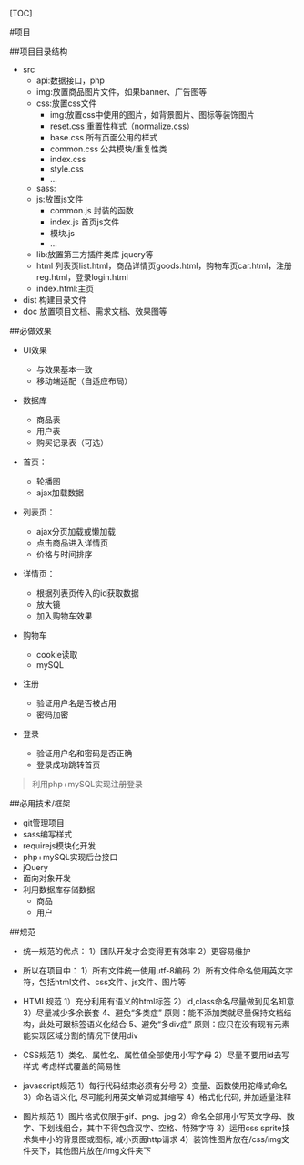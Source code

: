 [TOC]

#项目

##项目目录结构
* src
    - api:数据接口，php
    - img:放置商品图片文件，如果banner、广告图等
    - css:放置css文件
        - img:放置css中使用的图片，如背景图片、图标等装饰图片
        - reset.css   重置性样式（normalize.css）
        - base.css    所有页面公用的样式
        - common.css  公共模块/重复性类
        - index.css
        - style.css
        - ...
    - sass:
    - js:放置js文件
        + common.js   封装的函数
        + index.js    首页js文件
        + 模块.js       
        + ...
    - lib:放置第三方插件类库
        jquery等
    - html
        列表页list.html，商品详情页goods.html，购物车页car.html，注册reg.html，登录login.html
    - index.html:主页
* dist 
构建目录文件
* doc
放置项目文档、需求文档、效果图等


##必做效果
* UI效果
    * 与效果基本一致
    * 移动端适配（自适应布局）
* 数据库
    * 商品表
    * 用户表
    * 购买记录表（可选）

* 首页：
    - 轮播图
    - ajax加载数据

* 列表页：
    - ajax分页加载或懒加载
    - 点击商品进入详情页
    - 价格与时间排序

* 详情页：
    - 根据列表页传入的id获取数据
    - 放大镜
    - 加入购物车效果

* 购物车
    - cookie读取
    - mySQL

* 注册
    - 验证用户名是否被占用
    - 密码加密
* 登录
    - 验证用户名和密码是否正确
    - 登录成功跳转首页
>利用php+mySQL实现注册登录



##必用技术/框架
* git管理项目
* sass编写样式
* requirejs模块化开发
* php+mySQL实现后台接口
* jQuery
* 面向对象开发
* 利用数据库存储数据
    - 商品
    - 用户


##规范
* 统一规范的优点：
    1）团队开发才会变得更有效率
    2）更容易维护

* 所以在项目中：
    1）所有文件统一使用utf-8编码
    2）所有文件命名使用英文字符，包括html文件、css文件、js文件、图片等


* HTML规范
    1）充分利用有语义的html标签
    2）id,class命名尽量做到见名知意
    3）尽量减少多余嵌套
    4、避免“多类症”
        原则：能不添加类就尽量保持文档结构，此处可跟标签语义化结合
    5、避免“多div症”
        原则：应只在没有现有元素能实现区域分割的情况下使用div

* CSS规范
    1）类名、属性名、属性值全部使用小写字母
    2）尽量不要用id去写样式
        考虑样式覆盖的简易性

* javascript规范
    1）每行代码结束必须有分号
    2）变量、函数使用驼峰式命名
    3）命名语义化, 尽可能利用英文单词或其缩写
    4）格式化代码, 并加适量注释

* 图片规范
    1）图片格式仅限于gif、png、jpg
    2）命名全部用小写英文字母、数字、下划线组合，其中不得包含汉字、空格、特殊字符
    3）运用css sprite技术集中小的背景图或图标, 减小页面http请求
    4）装饰性图片放在/css/img文件夹下，其他图片放在/img文件夹下